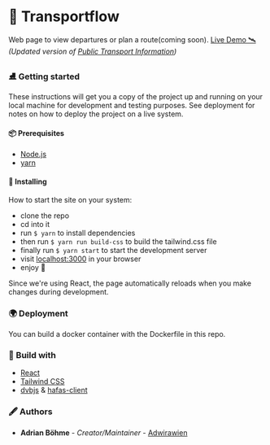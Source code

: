 # 🦜 Transportflow

Web page to view departures or plan a route(coming soon). [Live Demo 🛰](https://transportflow.online/)<br>
*(Updated version of [Public Transport Information](https://github.com/Adwirawien/PublicTransportInformation))*

### ⛸ Getting started

These instructions will get you a copy of the project up and running on your local machine for development and testing purposes. See deployment for notes on how to deploy the project on a live system.

#### 📦 Prerequisites

- [Node.js](https://nodejs.org/)
- [yarn](https://yarnpkg.com/lang/en/)

#### 💈 Installing

How to start the site on your system:

- clone the repo
- cd into it
- run `$ yarn` to install dependencies
- then run `$ yarn run build-css` to build the tailwind.css file
- finally run `$ yarn start` to start the development server
- visit [localhost:3000](http://localhost:3000/) in your browser
- enjoy 🎉

Since we're using React, the page automatically reloads when you make changes during development.

### 🌍 Deployment

You can build a docker container with the Dockerfile in this repo.

### 🔨 Build with

- [React](https://github.com/facebook/react)
- [Tailwind CSS](https://tailwindcss.com/)
- [dvbjs](https://github.com/kiliankoe/dvbjs) & [hafas-client](https://github.com/public-transport/hafas-client)

### 🖋 Authors

- **Adrian Böhme** - *Creator/Maintainer* - [Adwirawien](https://github.com/Adwirawien)
